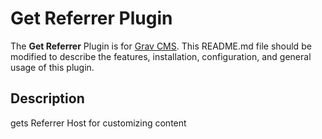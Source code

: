 # Get Referrer Plugin

The **Get Referrer** Plugin is for [Grav CMS](http://github.com/getgrav/grav).  This README.md file should be modified to describe the features, installation, configuration, and general usage of this plugin.

## Description

gets Referrer Host for customizing content
